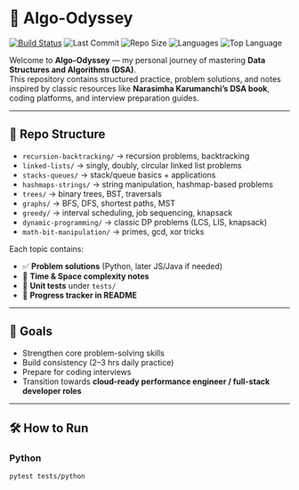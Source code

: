 # 🚀 Algo-Odyssey

[![Build Status](https://github.com/TimelessCoderD/algo-odyssey/actions/workflows/ci.yml/badge.svg)](https://github.com/TimelessCoderD/algo-odyssey/actions)
![Last Commit](https://img.shields.io/github/last-commit/TimelessCoderD/algo-odyssey)
![Repo Size](https://img.shields.io/github/repo-size/TimelessCoderD/algo-odyssey)
![Languages](https://img.shields.io/github/languages/count/TimelessCoderD/algo-odyssey)
![Top Language](https://img.shields.io/github/languages/top/TimelessCoderD/algo-odyssey)

Welcome to **Algo-Odyssey** — my personal journey of mastering **Data Structures and Algorithms (DSA)**.  
This repository contains structured practice, problem solutions, and notes inspired by classic resources like **Narasimha Karumanchi’s DSA book**, coding platforms, and interview preparation guides.

---

## 📂 Repo Structure

- `recursion-backtracking/` → recursion problems, backtracking
- `linked-lists/` → singly, doubly, circular linked list problems
- `stacks-queues/` → stack/queue basics + applications
- `hashmaps-strings/` → string manipulation, hashmap-based problems
- `trees/` → binary trees, BST, traversals
- `graphs/` → BFS, DFS, shortest paths, MST
- `greedy/` → interval scheduling, job sequencing, knapsack
- `dynamic-programming/` → classic DP problems (LCS, LIS, knapsack)
- `math-bit-manipulation/` → primes, gcd, xor tricks

Each topic contains:

- ✅ **Problem solutions** (Python, later JS/Java if needed)
- 📝 **Time & Space complexity notes**
- 🧪 **Unit tests** under `tests/`
- 📌 **Progress tracker in README**

---

## 🎯 Goals

- Strengthen core problem-solving skills
- Build consistency (2–3 hrs daily practice)
- Prepare for coding interviews
- Transition towards **cloud-ready performance engineer / full-stack developer roles**

---

## 🛠️ How to Run

### Python

```bash
pytest tests/python
```
